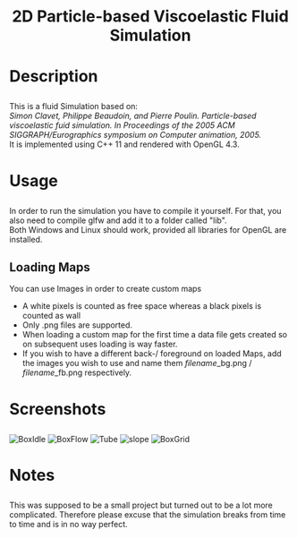 <h1 align="center">2D Particle-based Viscoelastic Fluid Simulation</h1>

# <p>Description</p>

<p>
This is a fluid Simulation based on: <br> <i>Simon Clavet, Philippe Beaudoin, and Pierre Poulin. Particle-based viscoelastic fuid simulation. In Proceedings of the 2005 ACM SIGGRAPH/Eurographics symposium on Computer animation, 2005.</i>
<br>It is implemented using C++ 11 and rendered with OpenGL 4.3.
</p>

# <p>Usage</p>

<p>
In order to run the simulation you have to compile it yourself. For that, you also need to compile glfw and add it to a folder called "lib".
<br> Both Windows and Linux should work, provided all libraries for OpenGL are installed.

## <p1>Loading Maps</p1>
You can use Images in order to create custom maps
* A white pixels is counted as free space whereas a black pixels is counted as wall 
* Only .png files are supported.
* When loading a custom map for the first time a data file gets created so on subsequent uses loading is way faster.
* If you wish to have a different back-/ foreground on loaded Maps, add the images you wish to use and name them *filename*_bg.png / *filename*_fb.png respectively. 
</p>

# <p>Screenshots</p>
![BoxIdle](https://user-images.githubusercontent.com/72945679/218122916-c64c1c54-07f2-472d-b695-b9f299cd350b.png)
![BoxFlow](https://user-images.githubusercontent.com/72945679/218122854-d03d206f-a6de-4314-ba44-21ec9e318f92.png)
![Tube](https://user-images.githubusercontent.com/72945679/218122958-750262d8-d8e4-4b4a-8d1c-0983a238fc0d.png)
![slope](https://user-images.githubusercontent.com/72945679/218122976-be7b6e75-9116-4fd5-a504-b1382f234736.png)
![BoxGrid](https://user-images.githubusercontent.com/72945679/218123009-57d061c2-b5fb-4e42-b735-7bede2c3b27c.png)


# <p>Notes</p>
<p>
This was supposed to be a small project but turned out to be a lot more complicated.
Therefore please excuse that the simulation breaks from time to time and is in no way perfect.
</p>
